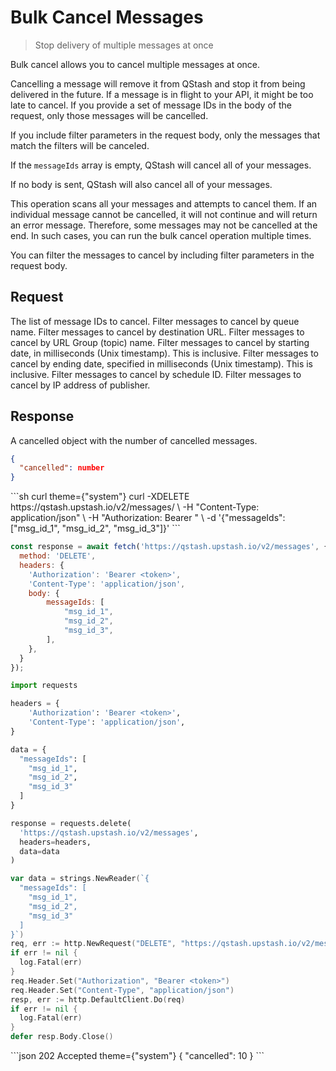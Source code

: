 # Bulk Cancel Messages

> Stop delivery of multiple messages at once

Bulk cancel allows you to cancel multiple messages at once.

<Note>
  Cancelling a message will remove it from QStash and stop it from being delivered
  in the future. If a message is in flight to your API, it might be too late to
  cancel.
</Note>

<Warning>
  If you provide a set of message IDs in the body of the request, only those messages will be cancelled.

  If you include filter parameters in the request body, only the messages that match the filters will be canceled.

  If the `messageIds` array is empty, QStash will cancel all of your messages.

  If no body is sent, QStash will also cancel all of your messages.
</Warning>

This operation scans all your messages and attempts to cancel them.
If an individual message cannot be cancelled, it will not continue and will return an error message.
Therefore, some messages may not be cancelled at the end.
In such cases, you can run the bulk cancel operation multiple times.

<Note>
  You can filter the messages to cancel by including filter parameters in the request body.
</Note>

## Request

<ParamField body="messageIds" type="Array">
  The list of message IDs to cancel.
</ParamField>

<ParamField body="queueName" type="string">
  Filter messages to cancel by queue name.
</ParamField>

<ParamField body="url" type="string">
  Filter messages to cancel by destination URL.
</ParamField>

<ParamField body="topicName" type="string">
  Filter messages to cancel by URL Group (topic) name.
</ParamField>

<ParamField body="fromDate" type="number">
  Filter messages to cancel by starting date, in milliseconds (Unix timestamp). This is inclusive.
</ParamField>

<ParamField body="toDate" type="number">
  Filter messages to cancel by ending date, specified in milliseconds (Unix timestamp). This is inclusive.
</ParamField>

<ParamField body="scheduleId" type="string">
  Filter messages to cancel by schedule ID.
</ParamField>

<ParamField body="callerIP" type="string">
  Filter messages to cancel by IP address of publisher.
</ParamField>

## Response

A cancelled object with the number of cancelled messages.

```JSON  theme={"system"}
{
  "cancelled": number
}
```

<RequestExample>
  ```sh curl theme={"system"}
  curl -XDELETE https://qstash.upstash.io/v2/messages/ \
     -H "Content-Type: application/json" \
    -H "Authorization: Bearer <token>" \
    -d '{"messageIds": ["msg_id_1", "msg_id_2", "msg_id_3"]}'
  ```

  ```js Node theme={"system"}
  const response = await fetch('https://qstash.upstash.io/v2/messages', {
    method: 'DELETE',
    headers: {
      'Authorization': 'Bearer <token>',
      'Content-Type': 'application/json',
      body: {
          messageIds: [
              "msg_id_1",
              "msg_id_2",
              "msg_id_3",
          ],
      },
    }
  });
  ```

  ```python Python theme={"system"}
  import requests

  headers = {
      'Authorization': 'Bearer <token>',
      'Content-Type': 'application/json',
  }

  data = {
    "messageIds": [
      "msg_id_1",
      "msg_id_2",
      "msg_id_3"
    ]
  }

  response = requests.delete(
    'https://qstash.upstash.io/v2/messages',
    headers=headers,
    data=data
  )
  ```

  ```go Go theme={"system"}
  var data = strings.NewReader(`{
    "messageIds": [
      "msg_id_1",
      "msg_id_2",
      "msg_id_3"
    ]
  }`)
  req, err := http.NewRequest("DELETE", "https://qstash.upstash.io/v2/messages", data)
  if err != nil {
    log.Fatal(err)
  }
  req.Header.Set("Authorization", "Bearer <token>")
  req.Header.Set("Content-Type", "application/json")
  resp, err := http.DefaultClient.Do(req)
  if err != nil {
    log.Fatal(err)
  }
  defer resp.Body.Close()
  ```
</RequestExample>

<ResponseExample>
  ```json 202 Accepted theme={"system"}
  {
    "cancelled": 10
  }
  ```
</ResponseExample>
